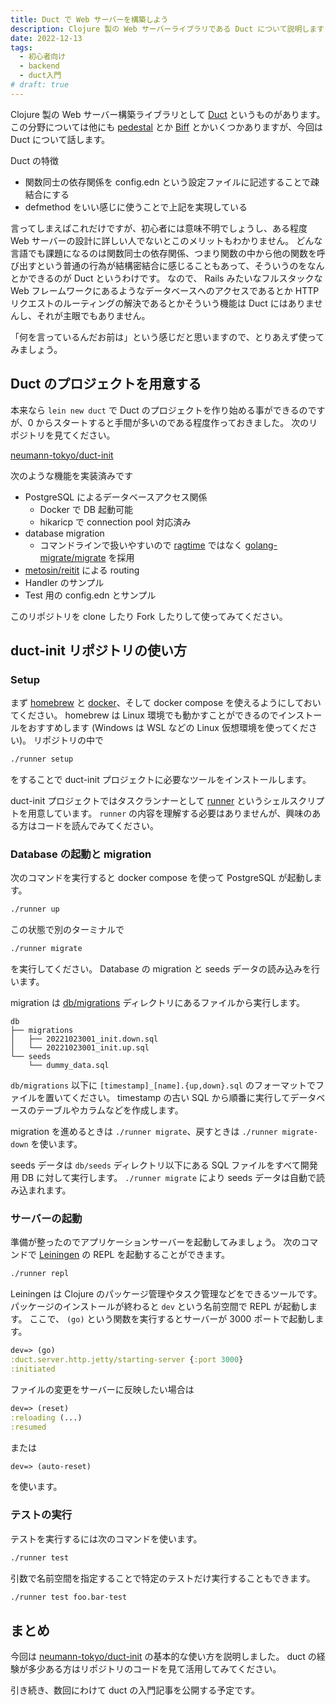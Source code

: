 ```yaml
---
title: Duct で Web サーバーを構築しよう
description: Clojure 製の Web サーバーライブラリである Duct について説明します
date: 2022-12-13
tags:
  - 初心者向け
  - backend
  - duct入門
# draft: true
---
```


Clojure 製の Web サーバー構築ライブラリとして [Duct](https://github.com/duct-framework/duct) というものがあります。
この分野については他にも [pedestal](http://pedestal.io) とか [Biff](https://biffweb.com) とかいくつかありますが、今回は Duct について話します。

Duct の特徴

- 関数同士の依存関係を config.edn という設定ファイルに記述することで疎結合にする
- defmethod をいい感じに使うことで上記を実現している

言ってしまえばこれだけですが、初心者には意味不明でしょうし、ある程度 Web サーバーの設計に詳しい人でないとこのメリットもわかりません。
どんな言語でも課題になるのは関数同士の依存関係、つまり関数の中から他の関数を呼び出すという普通の行為が結構密結合に感じることもあって、そういうのをなんとかできるのが Duct というわけです。
なので、 Rails みたいなフルスタックな Web フレームワークにあるようなデータベースへのアクセスであるとか HTTP リクエストのルーティングの解決であるとかそういう機能は Duct にはありませんし、それが主眼でもありません。

「何を言っているんだお前は」という感じだと思いますので、とりあえず使ってみましょう。

## Duct のプロジェクトを用意する

本来なら `lein new duct` で Duct のプロジェクトを作り始める事ができるのですが、0 からスタートすると手間が多いのである程度作っておきました。
次のリポジトリを見てください。

[neumann-tokyo/duct-init](https://github.com/neumann-tokyo/duct-init)

次のような機能を実装済みです

- PostgreSQL によるデータベースアクセス関係
  - Docker で DB 起動可能
  - hikaricp で connection pool 対応済み
- database migration
  - コマンドラインで扱いやすいので [ragtime](https://github.com/weavejester/ragtime) ではなく [golang-migrate/migrate](https://github.com/golang-migrate/migrate) を採用
- [metosin/reitit](https://github.com/metosin/reitit) による routing
- Handler のサンプル
- Test 用の config.edn とサンプル

このリポジトリを clone したり Fork したりして使ってみてください。

## duct-init リポジトリの使い方

### Setup

まず [homebrew](https://brew.sh) と [docker](https://docs.docker.com)、そして docker compose を使えるようにしておいてください。
homebrew は Linux 環境でも動かすことができるのでインストールをおすすめします (Windows は WSL などの Linux 仮想環境を使ってください)。
リポジトリの中で

```bash
./runner setup
```

をすることで duct-init プロジェクトに必要なツールをインストールします。

duct-init プロジェクトではタスクランナーとして [runner](https://github.com/neumann-tokyo/duct-init/blob/main/runner) というシェルスクリプトを用意しています。
`runner` の内容を理解する必要はありませんが、興味のある方はコードを読んでみてください。

### Database の起動と migration

次のコマンドを実行すると docker compose を使って PostgreSQL が起動します。

```bash
./runner up
```

この状態で別のターミナルで

```bash
./runner migrate
```

を実行してください。
Database の migration と seeds データの読み込みを行います。

migration は [db/migrations](https://github.com/neumann-tokyo/duct-init/tree/main/db) ディレクトリにあるファイルから実行します。

```
db
├── migrations
│   ├── 20221023001_init.down.sql
│   └── 20221023001_init.up.sql
└── seeds
    └── dummy_data.sql
```

`db/migrations` 以下に `[timestamp]_[name].{up,down}.sql` のフォーマットでファイルを置いてください。
timestamp の古い SQL から順番に実行してデータベースのテーブルやカラムなどを作成します。

migration を進めるときは `./runner migrate`、戻すときは `./runner migrate-down` を使います。

seeds データは `db/seeds` ディレクトリ以下にある SQL ファイルをすべて開発用 DB に対して実行します。
`./runner migrate` により seeds データは自動で読み込まれます。

### サーバーの起動

準備が整ったのでアプリケーションサーバーを起動してみましょう。
次のコマンドで [Leiningen](https://leiningen.org) の REPL を起動することができます。

```bash
./runner repl
```

Leiningen は Clojure のパッケージ管理やタスク管理などをできるツールです。
パッケージのインストールが終わると `dev` という名前空間で REPL が起動します。
ここで、 `(go)` という関数を実行するとサーバーが 3000 ポートで起動します。

```clojure
dev=> (go)
:duct.server.http.jetty/starting-server {:port 3000}
:initiated
```

ファイルの変更をサーバーに反映したい場合は

```clojure
dev=> (reset)
:reloading (...)
:resumed
```

または

```clojure
dev=> (auto-reset)
```

を使います。

### テストの実行

テストを実行するには次のコマンドを使います。

```bash
./runner test
```

引数で名前空間を指定することで特定のテストだけ実行することもできます。

```bash
./runner test foo.bar-test
```

## まとめ

今回は [neumann-tokyo/duct-init](https://github.com/neumann-tokyo/duct-init) の基本的な使い方を説明しました。
duct の経験が多少ある方はリポジトリのコードを見て活用してみてください。

引き続き、数回にわけて duct の入門記事を公開する予定です。
